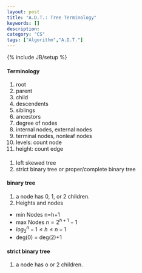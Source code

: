 ```yaml
---
layout: post
title: "A.D.T.: Tree Terminology"
keywords: []
description: 
category: "CS"
tags: ["Algorithm","A.D.T."]
---
```

{% include JB/setup %}


#### Terminology
1. root
2. parent
3. child
4. descendents
5. siblings
6. ancestors
7. degree of nodes
8. internal nodes, external nodes
8. terminal nodes, nonleaf nodes
9. levels: count node
10. height: count edge

####
1. left skewed tree
2. strict binary tree or proper/complete binary tree


#### binary tree
1. a node has 0, 1, or 2 children.
1. Heights and nodes
- min Nodes n=h+1
- max Nodes $n = 2^{h+1}- 1$
- $log_2^n - 1 \leq h \leq n-1$
- deg(0) = deg(2)+1

#### strict binary tree
1. a node has o or 2 children.






